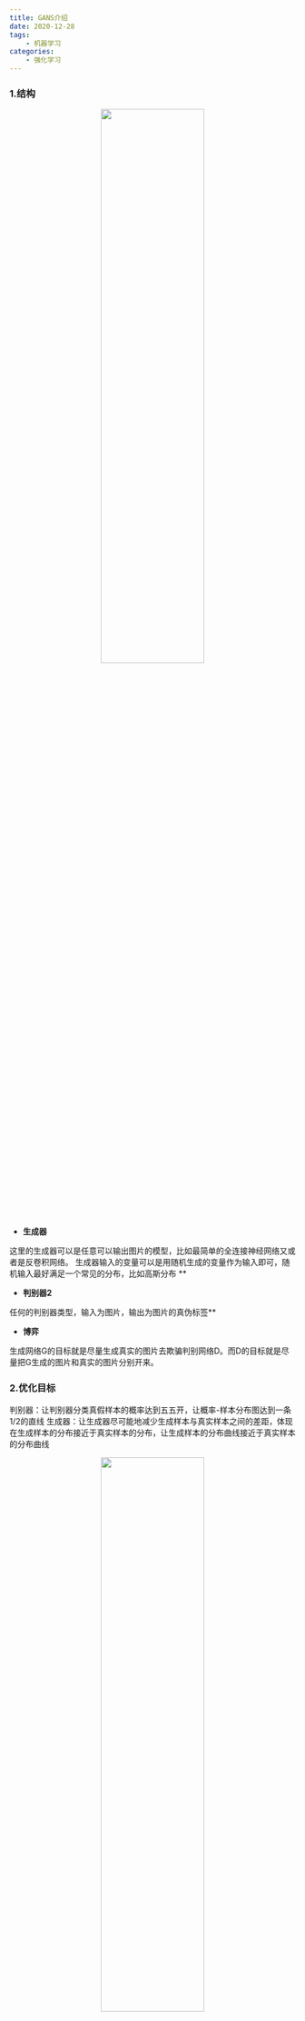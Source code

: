 ```yaml
---
title: GANS介绍
date: 2020-12-28
tags: 
	- 机器学习
categories:
	- 强化学习
---
```


### 1.结构

<div align=center><img src="1610005130361-d3374c7e-7456-4bba-b3a7-b7eb49fb6974-20210128162026163.png" width="60%" height="50%"></div>


- **生成器**

这里的生成器可以是任意可以输出图片的模型，比如最简单的全连接神经网络又或者是反卷积网络。
生成器输入的变量可以是用随机生成的变量作为输入即可，随机输入最好满足一个常见的分布，比如高斯分布 **
<!--more-->

- **判别器2**

任何的判别器类型，输入为图片，输出为图片的真伪标签**

- **博弈**

生成网络G的目标就是尽量生成真实的图片去欺骗判别网络D。而D的目标就是尽量把G生成的图片和真实的图片分别开来。


### 2.优化目标
判别器：让判别器分类真假样本的概率达到五五开，让概率-样本分布图达到一条1/2的直线
生成器：让生成器尽可能地减少生成样本与真实样本之间的差距，体现在生成样本的分布接近于真实样本的分布，让生成样本的分布曲线接近于真实样本的分布曲线

<div align=center><img src="1609914460948-9656b2ad-bae1-4804-8cca-cd6e26bbdf49.png" width="60%" height="50%"></div>

### 3.训练过程：

- 初始化判别器D的参数 ![](https://cdn.nlark.com/yuque/0/2021/svg/2648023/1609914442539-285ae8fd-ff52-4b81-9700-ef05cb6e80c3.svg#align=left&display=inline&height=20&margin=%5Bobject%20Object%5D&originHeight=20&originWidth=17&size=0&status=done&style=none&width=17) 和生成器G的参数 ![](https://cdn.nlark.com/yuque/0/2021/svg/2648023/1609914442536-5c3593f4-34c4-4d7b-8fd2-b2bce1f6e908.svg#align=left&display=inline&height=23&margin=%5Bobject%20Object%5D&originHeight=23&originWidth=17&size=0&status=done&style=none&width=17) 。
- 从真实样本中采样 ![](https://cdn.nlark.com/yuque/0/2021/svg/2648023/1609914442546-2805568b-9816-4767-8f7c-730c37c3c246.svg#align=left&display=inline&height=13&margin=%5Bobject%20Object%5D&originHeight=13&originWidth=16&size=0&status=done&style=none&width=16) 个样本 { ![](https://cdn.nlark.com/yuque/0/2021/svg/2648023/1609914442617-e6fff283-b450-45be-8a93-fc8907d11b81.svg#align=left&display=inline&height=24&margin=%5Bobject%20Object%5D&originHeight=24&originWidth=104&size=0&status=done&style=none&width=104) } ，从先验分布噪声中采样 ![](https://cdn.nlark.com/yuque/0/2021/svg/2648023/1609914442556-c55a146a-8e8b-4932-b9c8-ac9e61fad9f5.svg#align=left&display=inline&height=13&margin=%5Bobject%20Object%5D&originHeight=13&originWidth=16&size=0&status=done&style=none&width=16) 个噪声样本 { ![](https://cdn.nlark.com/yuque/0/2021/svg/2648023/1609914442556-e8fd7383-c80f-4919-8078-b0d358b6e283.svg#align=left&display=inline&height=24&margin=%5Bobject%20Object%5D&originHeight=24&originWidth=106&size=0&status=done&style=none&width=106) } 并通过生成器获取 ![](https://cdn.nlark.com/yuque/0/2021/svg/2648023/1609914442621-30bfec79-28d2-4afa-af1e-c275d87968ad.svg#align=left&display=inline&height=13&margin=%5Bobject%20Object%5D&originHeight=13&originWidth=16&size=0&status=done&style=none&width=16) 个生成样本 { ![](https://cdn.nlark.com/yuque/0/2021/svg/2648023/1609914442561-7ef7f2bb-7710-4814-904c-1973513e864e.svg#align=left&display=inline&height=24&margin=%5Bobject%20Object%5D&originHeight=24&originWidth=112&size=0&status=done&style=none&width=112) } 。固定生成器G，训练判别器D尽可能好地准确判别真实样本和生成样本，尽可能大地区分正确样本和生成的样本。
- **循环k次更新判别器之后，使用较小的学习率来更新一次生成器的参数**，训练生成器使其尽可能能够减小生成样本与真实样本之间的差距，也相当于尽量使得判别器判别错误。
- 多次更新迭代之后，最终理想情况是使得判别器判别不出样本来自于生成器的输出还是真实的输出。亦即最终样本判别概率均为0.5。





### 4.损失函数
判别器使用交叉熵计算损失，其中pi表示真实分布，qi表示生成样本的分布

<div align=center><img src="1609914799643-975cc081-1fb5-4085-9a17-fae9d0e9b590.png" width="60%" height="50%"></div>

因为这里是二元分类问题，判别样本真假

<div align=center><img src="1609914908755-33c89db7-e274-44d8-bf78-d58802988970.png" width="60%" height="50%"></div>

其中，假定 ![](https://cdn.nlark.com/yuque/0/2021/svg/2648023/1609914940477-5d124bef-cb15-4dfe-9278-6c25429b8d04.svg#align=left&display=inline&height=16&margin=%5Bobject%20Object%5D&originHeight=16&originWidth=18&size=0&status=done&style=none&width=18) 为正确样本分布，那么对应的（ ![](https://cdn.nlark.com/yuque/0/2021/svg/2648023/1609914940457-c25d5d10-abf7-492a-8570-c5cdcb31ea2a.svg#align=left&display=inline&height=20&margin=%5Bobject%20Object%5D&originHeight=20&originWidth=50&size=0&status=done&style=none&width=50) ）就是生成样本的分布。 ![](https://cdn.nlark.com/yuque/0/2021/svg/2648023/1609914940512-461170ea-7944-4535-86a2-f55444e71dd1.svg#align=left&display=inline&height=17&margin=%5Bobject%20Object%5D&originHeight=17&originWidth=15&size=0&status=done&style=none&width=15) 表示判别器，则 ![](https://cdn.nlark.com/yuque/0/2021/svg/2648023/1609914940459-549fd31b-9254-4dcd-b0c2-4a9ac75b6e50.svg#align=left&display=inline&height=23&margin=%5Bobject%20Object%5D&originHeight=23&originWidth=49&size=0&status=done&style=none&width=49) 表示判别样本为正确的概率， ![](https://cdn.nlark.com/yuque/0/2021/svg/2648023/1609914940600-fb5fafc4-0798-4d44-a981-81f2ca073bdd.svg#align=left&display=inline&height=27&margin=%5Bobject%20Object%5D&originHeight=27&originWidth=110&size=0&status=done&style=none&width=110) 则对应着判别为错误样本的概率，GAN对交叉熵的改进在于，为了让生成器以假乱真，判别器输出的概率稳定在0.5，0.5，故对上边的yi取1/2

<div align=center><img src="1609983349967-7087eb25-37b6-4bd8-90eb-09dc4953bba8.png" width="60%" height="50%"></div>

### 5.损失函数意义
D(y)表示判别器判别一个样本为真实的概率，其中x是真实样本，G(z)表示生成器经过随机噪声z产生的假样本被判别器判别为真的概率，所以前半部分就是判别器判别真实样本为真的概率期望，后半部分是判别器判别假样本为假的概率期望，为了让判别器判别更加准确，首先是max，尽可能让判别器判别准确，再为了让生成器可以以假乱真，D的能力越强，D(x)应该越大，D(G(x))应该越小。这时V(D,G)会变大。因此式子对于D来说是求最大(内层取max），而生成器G希望目的就是让判别器判别出现更多的失误，D(G(z))尽可能得大，这时V(D, G)会变小，也就是最外边的min



### 6.算法

<div align=center><img src="1609987534946-5568cebc-0d23-4bc7-a175-73a5872b732e.png" width="60%" height="50%"></div>




### 7.与强化学习的区别
强化学习是一方为智能体，一方为环境（环境相对不变），让智能体不断的进化，智能体不断与环境交互，先根据模型输出action后，再根据环境给予的奖励来调整模型。
而GAN是在强化学习上的演变。GAN则是相当于两个environment，判别器目的是让自己判别尽可能的准确（即让自己极可能识别出更多的假样本），体现在损失函数中是体现在max(D,G)是固定生成器G，使得判别真假样本概率极可能地准确，其在做出action（判断输入样本真假概率），才能根据真假样本标签给予的奖励来调整自己的模型（对于生成器：判断正确是正奖励，判断失误是负奖励）；生成器则是做出action后（生成样本），再根据判别器判断失误奖励（对于判别器：判断失误是正奖励，判断正确是负奖励）来提高自己；判别器D试图使得D(G(z))概率接近于0，生成器试图使得D(G(z))概率为1






